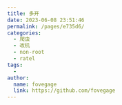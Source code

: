 ```yaml
---
title: 多开
date: 2023-06-08 23:51:46
permalink: /pages/e735d6/
categories:
  - 爬虫
  - 改机
  - non-root
  - ratel
tags:
  - 
author: 
  name: fovegage
  link: https://github.com/fovegage
---
```

